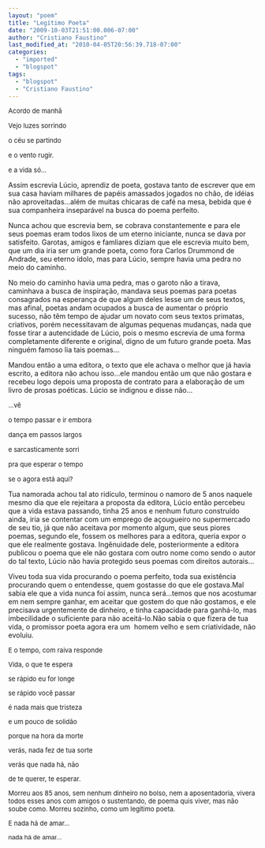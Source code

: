 ```yaml
---
layout: "poem"
title: "Legítimo Poeta"
date: "2009-10-03T21:51:00.006-07:00"
author: "Cristiano Faustino"
last_modified_at: "2010-04-05T20:56:39.718-07:00"
categories:
  - "imported"
  - "blogspot"
tags:
  - "blogspot"
  - "Cristiano Faustino"
---
```


<span style="font-size: small;">Acordo de manhã

<span style="font-size: small;">Vejo luzes sorrindo

<span style="font-size: small;">o céu se partindo

<span style="font-size: small;">e o vento rugir.

<span style="font-size: small;">e a vida só...

Assim escrevia Lúcio, aprendiz de poeta, gostava tanto de escrever que em sua casa haviam milhares de papéis amassados jogados no chão, de idéias não aproveitadas...além de muitas chicaras de café na mesa, bebida que é sua companheira inseparável na busca do poema perfeito.

Nunca achou que escrevia bem, se cobrava constantemente e para ele seus poemas eram todos lixos de um eterno iniciante, nunca se dava por satisfeito. Garotas, amigos e famliares diziam que ele escrevia muito bem, que um dia iria ser um grande poeta, como fora Carlos Drummond de Andrade, seu eterno ídolo, mas para Lúcio, sempre havia uma pedra no meio do caminho.

No meio do caminho havia uma pedra, mas o garoto não a tirava, caminhava a busca de inspiração, mandava seus poemas para poetas consagrados na esperança de que algum deles lesse um de seus textos, mas afinal, poetas andam ocupados a busca de aumentar o próprio sucesso, não têm tempo de ajudar um novato com seus textos primatas, criativos, porém necessitavam de algumas pequenas mudanças, nada que fosse tirar a autencidade de Lúcio, pois o mesmo escrevia de uma forma completamente diferente e original, digno de um futuro grande poeta. Mas ninguém famoso lia tais poemas...

Mandou então a uma editora, o texto que ele achava o melhor que já havia escrito, a editora não achou isso...ele mandou então um que não gostara e recebeu logo depois uma proposta de contrato para a elaboração de um livro de prosas poéticas. Lúcio se indignou e disse não...

<span style="font-size: small;">...vê

<span style="font-size: small;">o tempo passar e ir embora

<span style="font-size: small;">dança em passos largos

<span style="font-size: small;">e sarcasticamente sorri

<span style="font-size: small;">pra que esperar o tempo

<span style="font-size: small;">se o agora está aqui?

Tua namorada achou tal ato ridículo, terminou o namoro de 5 anos naquele mesmo dia que ele rejeitara a proposta da editora, Lúcio então percebeu que a vida estava passando, tinha 25 anos e nenhum futuro construído ainda, iria se contentar com um emprego de açougueiro no supermercado de seu tio, já que não aceitava por momento algum, que seus piores poemas, segundo ele, fossem os melhores para a editora, queria expor o que ele realmente gostava. Ingênuidade dele, posteriormente a editora publicou o poema que ele não gostara com outro nome como sendo o autor do tal texto, Lúcio não havia protegido seus poemas com direitos autorais...

Viveu toda sua vida procurando o poema perfeito, toda sua existência procurando quem o entendesse, quem gostasse do que ele gostava.Mal sabia ele que a vida nunca foi assim, nunca será...temos que nos acostumar em nem sempre ganhar, em aceitar que gostem do que não gostamos, e ele precisava urgentemente de dinheiro, e tinha capacidade para ganhá-lo, mas imbecilidade o suficiente para não aceitá-lo.Não sabia o que fizera de tua vida, o promissor poeta agora era um  homem velho e sem criatividade, não evoluiu.

<span style="font-size: small;">

<span style="font-size: small;">E o tempo, com raiva responde

<span style="font-size: small;">Vida, o que te espera

<span style="font-size: small;">se rápido eu for longe

<span style="font-size: small;">se rápido você passar

<span style="font-size: small;">é nada mais que tristeza

<span style="font-size: small;">e um pouco de solidão

<span style="font-size: small;">porque na hora da morte

<span style="font-size: small;">verás, nada fez de tua sorte

<span style="font-size: small;">verás que nada há, não

<span style="font-size: small;">de te querer, te esperar.

Morreu aos 85 anos, sem nenhum dinheiro no bolso, nem a aposentadoria, vivera todos esses anos com amigos o sustentando, de poema quis viver, mas não soube como. Morreu sozinho, como um legítimo poeta.

E nada há de amar...

<span style="font-family: Verdana,sans-serif;">nada há de amar...